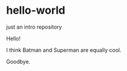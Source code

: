 # hello-world
just an intro repository

Hello!

I think Batman and Superman are equally cool.

Goodbye.
